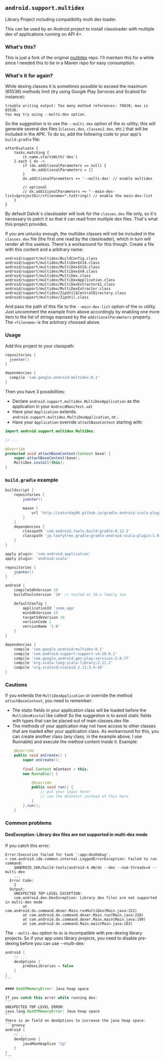 `android.support.multidex`
--------------------------

Library Project including compatibility multi dex loader.

This can be used by an Android project to install classloader
with multiple dex of applications running on API 4+.

### What's this?

This is just a fork of the original [multidex](https://android.googlesource.com/platform/frameworks/multidex/)
repo. I'll maintain this for a while since I needed this to be in a Maven
repo for easy consumption.

### What's it for again?

While dexing classes it is sometimes possible to exceed the maximum (65536) methods
limit (try using Google Play Services and Scaloid for instance):

```
trouble writing output: Too many method references: 70820; max is 65536.
You may try using --multi-dex option.
```

So the suggestion is to use the `--multi-dex` option of the `dx` utility; this
will generate several dex files (`classes.dex`, `classes2.dex`, etc.) that will
be included in the APK. To do so, add the following code to your app's `build.gradle` file:

```
afterEvaluate {
    tasks.matching {
        it.name.startsWith('dex')
    }.each { dx ->
        if (dx.additionalParameters == null) {
            dx.additionalParameters = []
        }
        dx.additionalParameters += '--multi-dex' // enable multidex
        
        // optional
        // dx.additionalParameters += "--main-dex-list=$projectDir/<filename>".toString() // enable the main-dex-list
    }
}
```

By default Dalvik's classloader will look for the `classes.dex` file only, so
it's necessary to patch it so that it can read from multiple dex files. That's
what this project provides.

If you are unlucky enough, the multidex classes will not be included in the
`classes.dex` file (the first one read by the classloader), which in turn
will render all this useless. There's a workaround for this though. Create a file
with this content and a arbitrary name:

```
android/support/multidex/BuildConfig.class
android/support/multidex/MultiDex$V14.class
android/support/multidex/MultiDex$V19.class
android/support/multidex/MultiDex$V4.class
android/support/multidex/MultiDex.class
android/support/multidex/MultiDexApplication.class
android/support/multidex/MultiDexExtractor$1.class
android/support/multidex/MultiDexExtractor.class
android/support/multidex/ZipUtil$CentralDirectory.class
android/support/multidex/ZipUtil.class
```

And pass the path of this file to the `--main-dex-list` option of the `dx` utility. Just uncomment the example from above accordingly by enabling one more item to the list of strings exposed by the `additionalParameters` property.
The `<filename>` is the arbitrary choosed above.

### Usage

Add this project to your classpath:

```groovy
repositories {
  jcenter()
}

dependencies {
  compile 'com.google.android:multidex:0.1'
}
```

Then you have 3 possibilities:

- Declare `android.support.multidex.MultiDexApplication` as the application in
your `AndroidManifest.xml`
- Have your `Application` extends `android.support.multidex.MultiDexApplication`, or...
- Have your `Application` override `attachBaseContext` starting with:

```java
import android.support.multidex.MultiDex;

// ...

@Override
protected void attachBaseContext(Context base) {
    super.attachBaseContext(base);
    MultiDex.install(this);
}
```

### `build.gradle` example

```groovy
buildscript {
    repositories {
        jcenter()

        maven {
            url 'http://saturday06.github.io/gradle-android-scala-plugin/repository/snapshot'
        }
    }
    dependencies {
        classpath 'com.android.tools.build:gradle:0.12.2'
        classpath 'jp.leafytree.gradle:gradle-android-scala-plugin:1.0-SNAPSHOT'
    }
}

apply plugin: 'com.android.application'
apply plugin: 'android-scala'

repositories {
    jcenter()
}

android {
    compileSdkVersion 19
    buildToolsVersion '20' // tested on 19.x family too

    defaultConfig {
        applicationId 'some.app'
        minSdkVersion 19
        targetSdkVersion 19
        versionCode 1
        versionName '1.0'
    }
}

dependencies {
    compile 'com.google.android:multidex:0.1'
    compile 'com.android.support:support-v4:19.0.1'
    compile 'com.google.android.gms:play-services:5.0.77'
    compile 'org.scala-lang:scala-library:2.11.2'
    compile 'org.scaloid:scaloid_2.11:3.4-10'
}
```

### Cautions

If you extends the `MultiDexApplication` or override the method `attachBaseContext`, you need to remember:

- The static fields in your application class will be loaded before the `MultiDex#install`be called! So the suggestion is to avoid static fields with types that can be placed out of main classes.dex file.
- The methods of your application may not have access to other classes that are loaded after your application class. As workarround for this, you can create another class (any class, in the example above, I use Runnable) and execute the method content inside it. Example:
```java
    @Override
    public void onCreate() {
        super.onCreate();
        
        final Context mContext = this;
        new Runnable() {

            @Override
            public void run() {
                // put your logic here!
                // use the mContext instead of this here
            }
        }.run();
    }
```

### Common problems

#### DexException: Library dex files are not supported in multi-dex mode

If you catch this error:
```
Error:Execution failed for task ':app:dexDebug'.
> com.android.ide.common.internal.LoggedErrorException: Failed to run command:
  	$ANDROID_SDK/build-tools/android-4.4W/dx --dex --num-threads=4 --multi-dex
  	...
  Error Code:
  	2
  Output:
  	UNEXPECTED TOP-LEVEL EXCEPTION:
  	com.android.dex.DexException: Library dex files are not supported in multi-dex mode
  		at com.android.dx.command.dexer.Main.runMultiDex(Main.java:322)
  		at com.android.dx.command.dexer.Main.run(Main.java:228)
  		at com.android.dx.command.dexer.Main.main(Main.java:199)
  		at com.android.dx.command.Main.main(Main.java:103)
```

The `--multi-dex` option to `dx` is incompatible with pre-dexing library projects. So if your app uses library projects, you need to disable pre-dexing before you can use --multi-dex:
````groovy
android {
    // ...
    dexOptions {
        preDexLibraries = false
    }
}
```

#### OutOfMemoryError: Java heap space

If you catch this error while running dex:
```
UNEXPECTED TOP-LEVEL ERROR:
java.lang.OutOfMemoryError: Java heap space
```
There is an field on dexOptions to increase the java heap space:
```groovy
android {
    // ...
    dexOptions {
        javaMaxHeapSize "2g"
    }
}
```
